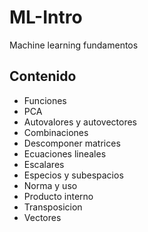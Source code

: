 # ML-Intro
Machine learning fundamentos 

## Contenido
- Funciones
- PCA
- Autovalores y autovectores
- Combinaciones
- Descomponer matrices
- Ecuaciones lineales
- Escalares
- Especios y subespacios
- Norma y uso
- Producto interno
- Transposicion
- Vectores
  

